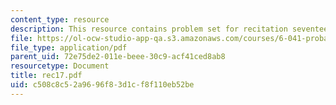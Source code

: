 ```yaml
---
content_type: resource
description: This resource contains problem set for recitation seventeen.
file: https://ol-ocw-studio-app-qa.s3.amazonaws.com/courses/6-041-probabilistic-systems-analysis-and-applied-probability-spring-2006/c508c8c52a9696f83d1cf8f110eb52be_rec17.pdf
file_type: application/pdf
parent_uid: 72e75de2-011e-beee-30c9-acf41ced8ab8
resourcetype: Document
title: rec17.pdf
uid: c508c8c5-2a96-96f8-3d1c-f8f110eb52be
---
```


